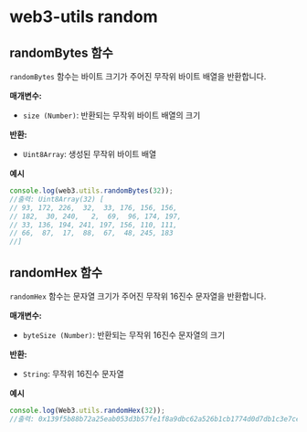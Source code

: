 # web3-utils random

## randomBytes 함수

`randomBytes` 함수는 바이트 크기가 주어진 무작위 바이트 배열을 반환합니다.

__매개변수:__

- `size (Number)`: 반환되는 무작위 바이트 배열의 크기

__반환:__

- `Uint8Array`: 생성된 무작위 바이트 배열

__예시__

```javascript
console.log(web3.utils.randomBytes(32));
//출력: Uint8Array(32) [
// 93, 172, 226,  32,  33, 176, 156, 156,
// 182,  30, 240,   2,  69,  96, 174, 197,
// 33, 136, 194, 241, 197, 156, 110, 111,
// 66,  87,  17,  88,  67,  48, 245, 183
//]
```

## randomHex 함수

`randomHex` 함수는 문자열 크기가 주어진 무작위 16진수 문자열을 반환합니다.

__매개변수:__

- `byteSize (Number)`: 반환되는 무작위 16진수 문자열의 크기

__반환:__

- `String`: 무작위 16진수 문자열

__예시__

```javascript
console.log(Web3.utils.randomHex(32));
//출력: 0x139f5b88b72a25eab053d3b57fe1f8a9dbc62a526b1cb1774d0d7db1c3e7ce9e
```